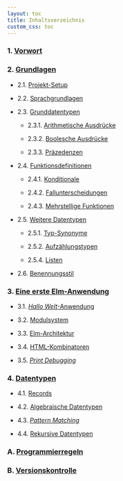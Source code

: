 ```yaml
---
layout: toc
title: Inhaltsverzeichnis
custom_css: toc
---
```


### 1. [Vorwort](preface.md)


### 2. [Grundlagen](basics.md)

- 2.1. [Projekt-Setup](basics.md#projekt-setup)

- 2.2. [Sprachgrundlagen](basics.md#sprachgrundlagen)

- 2.3. [Grunddatentypen](basics.md#grunddatentypen)

    - 2.3.1. [Arithmetische Ausdrücke](basics.md#arithmetische-ausdrücke)

    - 2.3.2. [Boolesche Ausdrücke](basics.md#boolesche-ausdrücke)

    - 2.3.3. [Präzedenzen](basics.md#präzedenzen)

- 2.4. [Funktionsdefinitionen](basics.md#funktionsdefinitionen)

    - 2.4.1. [Konditionale](basics.md#konditionale)

    - 2.4.2. [Fallunterscheidungen](basics.md#fallunterscheidungen)

    - 2.4.3. [Mehrstellige Funktionen](basics.md#mehrstellige-funktionen)

- 2.5. [Weitere Datentypen](basics.md#weitere-datentypen)

    - 2.5.1. [Typ-Synonyme](basics.md#typ-synonyme)

    - 2.5.2. [Aufzählungstypen](basics.md#aufzählungstypen)

    - 2.5.4. [Listen](basics.md#listen)

- 2.6. [Benennungsstil](basics.md#benennungsstil)

<!-- - 2.7. [Grundlegendes zur Benennung](basics.md#grundlegendes-zur-benennung) -->

### 3. [Eine erste Elm-Anwendung](first-application.md)

- 3.1. [_Hallo Welt_-Anwendung](first-application.md#hallo-welt-anwendung)

- 3.2. [Modulsystem](first-application.md#modulsystem)

- 3.3. [Elm-Architektur](first-application.md#elm-architektur)

- 3.4. [HTML-Kombinatoren](first-application.md#html-kombinatoren)

- 3.5. [_Print Debugging_](first-application.md#print-debugging)

### 4. [Datentypen](data-types.md)

- 4.1. [Records](data-types.md#records)

- 4.2. [Algebraische Datentypen](data-types.md#algebraische-datentypen)

- 4.3. [_Pattern Matching_](data-types.md#pattern-matching)

- 4.4. [Rekursive Datentypen](data-types.md#rekursive-datentypen)

<!-- ### 5. [Polymorphismus](polymorphism.md)

- 5.1. [Polymorphe Datentypen](polymorphism.md#polymorphe-datentypen)

- 5.2. [Polymorphe Funktionen](polymorphism.md#polymorphe-funktionen)

### 6. [Funktionale Abstraktionen](functional-abstractions.md)

- 6.1. [Wiederkehrende rekursive Muster](functional-abstractions.md#wiederkehrende-rekursive-muster)

- 6.2. [Lokale Definitionen](functional-abstractions.md#lokale-definitionen)

- 6.3. [Anonyme Funktionen](functional-abstractions.md#anonyme-funktionen)

### 7. [Modellierung der Elm-Architektur](architecture.md)

### 8. [Design von Datentypen](design.md)

- 8.1. [_Boolean Blindness_](design.md#boolean-blindness)

- 8.2. [_Impossible States_](design.md#impossible-states)

### 9. [Strukturierung einer Anwendung](structure.md)

- 9.1. [Funktionen strukturieren](structure.md#funktionen-strukturieren)

- 9.2. [Nachrichten strukturieren](structure.md#nachrichten-strukturieren)

- 9.3. [Mögliche Effekte einschränken](structure.md#mögliche-effekte-einschränken)

- 9.4. [Modell strukturieren](structure.md#modell-strukturieren)

- 9.5. [Fehlerbehandlung](structure.md#fehlerbehandlung)

### 10. [Funktionen höherer Ordnung](higher-order.md)

- 10.1. [Gecurryte Funktionen](higher-order.md#gecurryte-funktionen)

- 10.2. [Partielle Applikationen](higher-order.md#partielle-applikationen)

- 10.3. [Piping](higher-order.md#piping)

- 10.4. [Eta-Reduktion und -Expansion](higher-order.md#eta-reduktion-und--expansion)

- 10.5. [Funktionskomposition](higher-order.md#funktionskomposition)

### 11. [JSON-Daten](json.md)

- 11.1. [Decoder](json.md#decoder)

- 11.2. [Encode](json.md#encode)

### 12. [Abonnements](subscriptions.md)

### 13. [Kommandos](commands.md)

- 13.1. [Zufall](commands.md#zufall)

- 13.2. [HTTP-Anfragen](commands.md#http-anfragen)

    - 13.2.1. [Grundlegendes Beispiel](commands.md#grundlegendes-beispiel)

    - 13.2.2. [Weitere Aspekte](commands.md#weitere-aspekte)

### 14. [Faltungen](folds.md)

- 14.1. [Rechtsfaltung für Listen](folds.md#rechtsfaltung-für-listen)

- 14.2. [Linksfaltungen für Listen](folds.md#linksfaltung-für-listen)

- 14.3. [Faltungen auf anderen Datentypen](folds.md#faltungen-auf-anderen-datentypen)

### 15. [Abstraktionen](abstractions.md)

- 15.1. [Funktoren](abstractions.md#funktoren)

- 15.2. [Applikative Funktoren](abstractions.md#applikative-funktoren)

- 15.3. [Monaden](abstractions.md#monaden)

### 16. [Weitere Aspekte einer Elm-Anwendung](other-elm-topics.md)

- 16.1. [Spezielle Typvariablen](other-elm-topics.md#spezielle-typvariablen)

- 16.2. [Interop mit JavaScript](other-elm-topics.md#interop-mit-javascript)

- 16.3. [Routing](other-elm-topics.md#routing)

- 16.4. [Umsetzung einer größeren Anwendung](other-elm-topics.md#umsetzung-einer-größeren-anwendung) -->

<!-- ### 17. [Weitere Aspekte einer Web-Anwendung](other-topics.md)

- 17.1. [Lokalisierte Zeit](other-topics.md#lokalisierte-zeit) -->

<!-- ### 17. [Supabase](supabase.md)

- 17.1. [Authentifizierung](supabase.md#authentifizierung) -->

### A. [Programmierregeln](linter-rules.md)

### B. [Versionskontrolle](version-control.md)
